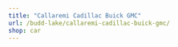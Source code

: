 ```yaml
---
title: "Callaremi Cadillac Buick GMC"
url: /budd-lake/callaremi-cadillac-buick-gmc/
shop: car
---
```

